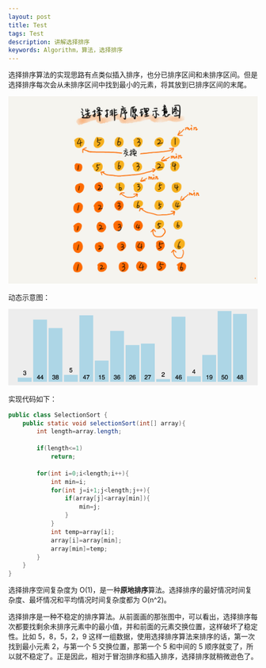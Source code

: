 ```yaml
---
layout: post
title: Test
tags: Test
description: 讲解选择排序
keywords: Algorithm，算法，选择排序
---
```


选择排序算法的实现思路有点类似插入排序，也分已排序区间和未排序区间。但是选择排序每次会从未排序区间中找到最小的元素，将其放到已排序区间的末尾。

![选择排序1](/images/posts/algorithms/selection_sort_1.jpg)

动态示意图：

![选择排序2](/images/posts/algorithms/selection_sort_2.gif)

实现代码如下：

```java
public class SelectionSort {
    public static void selectionSort(int[] array){
        int length=array.length;

        if(length<=1)
            return;

        for(int i=0;i<length;i++){
            int min=i;
            for(int j=i+1;j<length;j++){
                if(array[j]<array[min]){
                    min=j;
                }
            }
            int temp=array[i];
            array[i]=array[min];
            array[min]=temp;
        }
    }
}
```

选择排序空间复杂度为 O(1)，是一种**原地排序**算法。选择排序的最好情况时间复杂度、最坏情况和平均情况时间复杂度都为 O(n^2)。

选择排序是一种不稳定的排序算法。从前面画的那张图中，可以看出，选择排序每次都要找剩余未排序元素中的最小值，并和前面的元素交换位置，这样破坏了稳定性。比如 5，8，5，2，9 这样一组数据，使用选择排序算法来排序的话，第一次找到最小元素 2，与第一个 5 交换位置，那第一个 5 和中间的 5 顺序就变了，所以就不稳定了。正是因此，相对于冒泡排序和插入排序，选择排序就稍微逊色了。